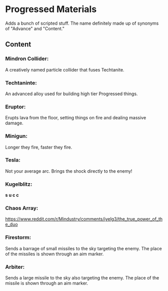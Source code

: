 # Progressed Materials
Adds a bunch of scripted stuff. The name definitely made up of synonyms of "Advance" and "Content."

## Content
### Mindron Collider:
A creatively named particle collider that fuses Techtanite.
### Techtaninte:
An advanced alloy used for building high tier Progressed things.
### Eruptor:
Erupts lava from the floor, setting things on fire and dealing massive damage.
### Minigun:
Longer they fire, faster they fire.
### Tesla:
Not your average arc. Brings the shock directly to the enemy!
### Kugelblitz:
**s u c c**
### Chaos Array:
https://www.reddit.com/r/Mindustry/comments/iyelg3/the_true_power_of_the_duo
### Firestorm:
Sends a barrage of small missiles to the sky targeting the enemy. The place of the missiles is shown through an aim marker.
### Arbiter:
Sends a large missile to the sky also targeting the enemy. The place of the missile is shown through an aim marker.
